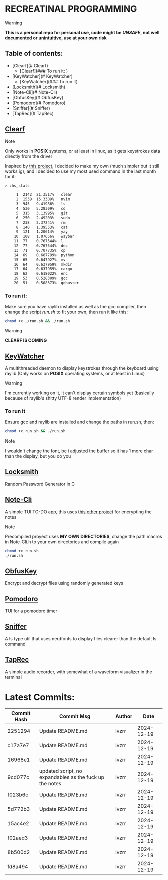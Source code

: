 
# RECREATINAL PROGRAMMING
> [!Warning]
**This is a personal repo for personal use, code might be *UNSAFE*, not well documented or unintuitive, use at your own risk**
## Table of contents:
- [Clearf](# Clearf)
	 - [Clearf](### To run it: )
- [KeyWatcher](# KeyWatcher)
	 - [KeyWatcher](### To run it)
- [Locksmith](# Locksmith)
- [Note-Cli](# Note-Cli)
- [ObfusKey](# ObfusKey)
- [Pomodoro](# Pomodoro)
- [Sniffer](# Sniffer)
- [TapRec](# TapRec)

## [Clearf](https://github.com/lvzrr/Recreational-Programming/tree/main/Clearf)

> [!Note]
Only works in **POSIX** systems, or at least in linux, as it gets keystrokes data directly from the driver

Inspired by [this project](https://github.com/tsoding/voidf), i decided to make my own (much simpler but it still works ig), and i decided to use my most used command in the last month for it: 

```bash
> zhs_stats

     1  2142  21.3517%   clear
     2  1538  15.3309%   nvim
     3  945   9.41986%   ls
     4  530   5.28309%   cd
     5  315   3.13995%   git
     6  250   2.49203%   sudo
     7  238   2.37241%   rm
     8  140   1.39553%   cat
     9  121   1.20614%   yay
    10  108   1.07656%   waybar
    11  77    0.767544%  l
    12  77    0.767544%  dec
    13  71    0.707735%  cp
    14  69    0.687799%  python
    15  65    0.647927%  mv
    16  64    0.637959%  mkdir
    17  64    0.637959%  cargo
    18  62    0.618022%  enc
    19  53    0.528309%  gcc
    20  51    0.508373%  gobuster
```
### To run it: 
Make sure you have raylib installed as well as the gcc compiler, then change the script _run.sh_ to fit your own, then run it like this: 
```bash
chmod +x ./run.sh && ./run.sh
```
> [!Warning]
**CLEARF IS COMING**
## [KeyWatcher](https://github.com/lvzrr/Recreational-Programming/tree/main/KeyWatcher)

A multithreaded daemon to display keystrokes through the keyboard using raylib (Only works on **POSIX** operating systems, or at least in Linux)

> [!Warning]
I'm currently working on it, it can't display certain symbols yet (basically because of raylib's shitty UTF-8 render implementation)

### To run it
Ensure gcc and raylib are installed and change the paths in run.sh, then: 
```bash 
chmod +x run.sh && ./run.sh
```
> [!Note] 
I wouldn't change the font, bc i adjusted the buffer so it has 1 more char than the display, but you do you
## [Locksmith](https://github.com/lvzrr/Recreational-Programming/tree/main/Locksmith)
Random Password Generator in C 
## [Note-Cli](https://github.com/lvzrr/Recreational-Programming/tree/main/Note-Cli)
A simple TUI TO-DO app, this uses [this other project](https://github.com/lvzrr/Proyects/tree/main/ObfusKey) for encrypting the notes

> [!NOTE]
Precompiled proyect uses **MY OWN DIRECTORIES**, change the path macros in Note-Cli.h to your own directories and compile again

```bash
chmod +x run.sh
./run.sh
```


## [ObfusKey](https://github.com/lvzrr/Recreational-Programming/tree/main/ObfusKey)
Encrypt and decrypt files using randomly generated keys
## [Pomodoro](https://github.com/lvzrr/Recreational-Programming/tree/main/Pomodoro)
TUI for a pomodoro timer 
## [Sniffer](https://github.com/lvzrr/Recreational-Programming/tree/main/Sniffer)
A ls type util that uses nerdfonts to display files clearer than the default ls command
## [TapRec](https://github.com/lvzrr/Recreational-Programming/tree/main/TapRec)
A simple audio recorder, with somewhat of a waveform visualizer in the terminal

# Latest Commits:
| Commit Hash | Commit Msg | Author | Date |
|-------------|------------|--------|------|
| 2251294 | Update README.md | lvzrr | 2024-12-19 |
| c17a7e7 | Update README.md | lvzrr | 2024-12-19 |
| 16968e1 | Update README.md | lvzrr | 2024-12-19 |
| 9cd077c | updated script, no expandables as the fuck up the notes | lvzrr | 2024-12-19 |
| f023b6c | Update README.md | lvzrr | 2024-12-19 |
| 5d772b3 | Update README.md | lvzrr | 2024-12-19 |
| 15ac4e2 | Update README.md | lvzrr | 2024-12-19 |
| f02aed3 | Update README.md | lvzrr | 2024-12-19 |
| 8b500d2 | Update README.md | lvzrr | 2024-12-19 |
| fd8a494 | Update README.md | lvzrr | 2024-12-19 |
